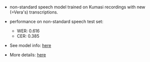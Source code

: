 * non-standard speech model trained on Kumasi recordings with new (=Vera's) transcriptions.
* performance on non-standard speech test set:
  * WER: 0.616
  * CER: 0.385

* See model info: [here](https://docs.google.com/spreadsheets/d/1_-xG6Lf010FK6GKhFboMGozgBbGy-PWNOX3DBHmaJyY/edit?gid=152722686#gid=152722686&range=31:31) 
* More details: [here](https://docs.google.com/document/d/1tGprDBYeAuRedTDSJG0gBtPO1pd2ZYzXPxjDSR1qlyM)